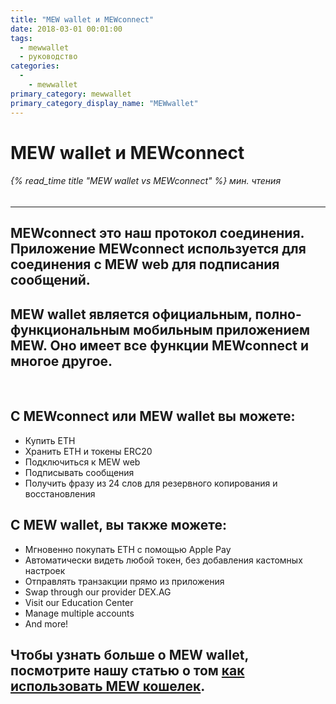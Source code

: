 ```yaml
---
title: "MEW wallet и MEWconnect"
date: 2018-03-01 00:01:00
tags:
  - mewwallet
  - руководство
categories:
  - 
    - mewwallet
primary_category: mewwallet
primary_category_display_name: "MEWwallet"
---
```


# **MEW wallet и MEWconnect**

###### {% read_time title "MEW wallet vs MEWconnect" %} мин. чтения

* * *

## **MEWconnect** это наш протокол соединения. Приложение MEWconnect используется для соединения с MEW web для подписания сообщений.

## **MEW wallet** является официальным, полно-функциональным мобильным приложением MEW. Оно имеет все функции MEWconnect и многое другое.

<br>

## **С MEWconnect или MEW wallet вы можете:**

-   Купить ETH
-   Хранить ETH и токены ERC20
-   Подключиться к MEW web
-   Подписывать сообщения
-   Получить фразу из 24 слов для резервного копирования и восстановления

## **С MEW wallet, вы также можете:**

-   Мгновенно покупать ETH с помощью Apple Pay
-   Автоматически видеть любой токен, без добавления кастомных настроек
-   Отправлять транзакции прямo из приложения
-   Swap through our provider DEX.AG
-   Visit our Education Center
-   Manage multiple accounts
-   And more!

## Чтобы узнать больше о MEW wallet, посмотрите нашу статью о том [как использовать MEW кошелек](/@@@@@@/mewwallet/mewwallet-user-guide/).

